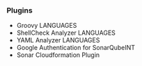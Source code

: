 
### Plugins

* Groovy LANGUAGES
* ShellCheck Analyzer LANGUAGES
* YAML Analyzer LANGUAGES
* Google Authentication for SonarQubeINT
* Sonar Cloudformation Plugin
